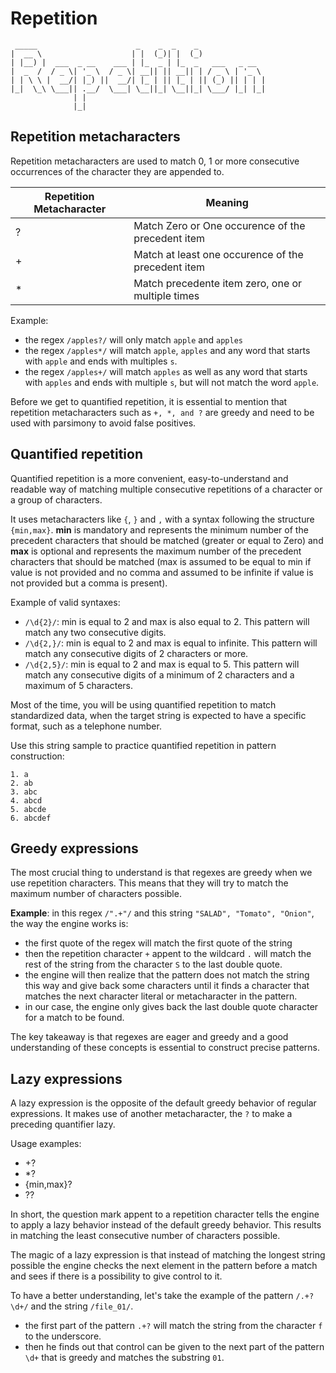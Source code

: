 # Repetition

```
 _____                      _    _  _    _               
|  __ \                    | |  (_)| |  (_)              
| |__) |  ___  _ __    ___ | |_  _ | |_  _   ___   _ __  
|  _  /  / _ \| '_ \  / _ \| __|| || __|| | / _ \ | '_ \ 
| | \ \ |  __/| |_) ||  __/| |_ | || |_ | || (_) || | | |
|_|  \_\ \___|| .__/  \___| \__||_| \__||_| \___/ |_| |_|
              | |                                        
              |_|                                        
```

## Repetition metacharacters

Repetition metacharacters are used to match 0, 1 or more consecutive occurrences of the character they are appended to.

| Repetition Metacharacter | Meaning                                                |
| ------------------------ | ------------------------------------------------------ |
| ?                        | Match Zero or One occurence of the precedent item      |
| +                        | Match at least one occurence of the precedent item     |
| *                        | Match precedente item zero, one or multiple times      |

Example:
- the regex `/apples?/` will only match `apple` and `apples`
- the regex `/apples*/` will match `apple`, `apples` and any word that starts with `apple` and ends with multiples `s`.
- the regex `/apples+/` will match `apples` as well as any word that starts with `apples` and ends with multiple `s`, but will not match the word `apple`.

Before we get to quantified repetition, it is essential to mention that repetition metacharacters such as `+, *, and ?` are greedy and need to be used with parsimony to avoid false positives.

## Quantified repetition

Quantified repetition is a more convenient, easy-to-understand and readable way of matching multiple consecutive repetitions of a character or a group of characters.

It uses metacharacters like `{`, `}` and `,` with a syntax following the structure `{min,max}`.
**min** is mandatory and represents the minimum number of the precedent characters that should be matched (greater or equal to Zero) and **max** is optional and represents the maximum number of the precedent characters that should be matched (max is assumed to be equal to min if value is not provided and no comma and assumed to be infinite if value is not provided but a comma is present).

Example of valid syntaxes:

- `/\d{2}/`: min is equal to 2 and max is also equal to 2. This pattern will match any two consecutive digits.
- `/\d{2,}/`: min is equal to 2 and max is equal to infinite. This pattern will match any consecutive digits of 2 characters or more.
- `/\d{2,5}/`: min is equal to 2 and max is equal to 5. This pattern will match any consecutive digits of a minimum of 2 characters and a maximum of 5 characters.

Most of the time, you will be using quantified repetition to match standardized data, when the target string is expected to have a specific format, such as a telephone number.

Use this string sample to practice quantified repetition in pattern construction:

```
1. a
2. ab
3. abc
4. abcd
5. abcde
6. abcdef
```

## Greedy expressions

The most crucial thing to understand is that regexes are greedy when we use repetition characters. This means that they will try to match the maximum number of characters possible.

**Example**: in this regex `/".+"/` and this string `"SALAD", "Tomato", "Onion"`, the way the engine works is:
- the first quote of the regex will match the first quote of the string
- then the repetition character `+` appent to the wildcard `.` will match the rest of the string from the character `S` to the last double quote.
- the engine will then realize that the pattern does not match the string this way and give back some characters until it finds a character that matches the next character literal or metacharacter in the pattern.
- in our case, the engine only gives back the last double quote character for a match to be found.

The key takeaway is that regexes are eager and greedy and a good understanding of these concepts is essential to construct precise patterns.

## Lazy expressions

A lazy expression is the opposite of the default greedy behavior of regular expressions. It makes use of another metacharacter, the `?` to make a preceding quantifier lazy.

Usage examples:
- +?
- *?
- {min,max}?
- ??

In short, the question mark appent to a repetition character tells the engine to apply a lazy behavior instead of the default greedy behavior. This results in matching the least consecutive number of characters possible.

The magic of a lazy expression is that instead of matching the longest string possible the engine checks the next element in the pattern before a match and sees if there is a possibility to give control to it.

To have a better understanding, let's take the example of the pattern `/.+?\d+/` and the string `/file_01/`.
- the first part of the pattern `.+?` will match the string from the character `f` to the underscore.
-  then he finds out that control can be given to the next part of the pattern `\d+` that is greedy and matches the substring `01`.
